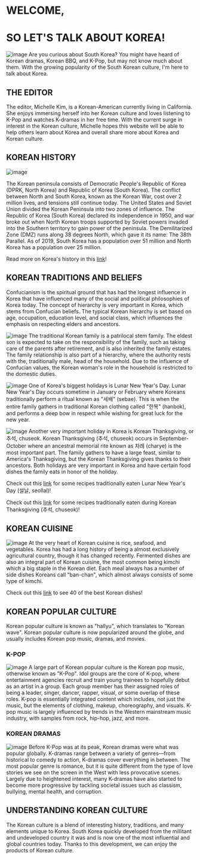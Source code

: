 # WELCOME, 
# SO LET'S TALK ABOUT KOREA!
![image](https://www.hydro.com/globalassets/08-about-hydro/hydro-worldwide/istock-838039606_seoul-1036.jpg?quality=85&width=1036&height=440&mode=crop&center=0.5,0.5)
Are you curious about South Korea? You might have heard of Korean dramas, Korean BBQ, and K-Pop, but may not know much about them. With the growing popularity of the South Korean culture, I'm here to talk about Korea. 

## THE EDITOR
The editor, Michelle Kim, is a Korean-American currently living in California. She enjoys immersing herself into her Korean culture and loves listening to K-Pop and watches K-dramas in her free time. With the current surge in interest in the Korean culture, Michelle hopes this website will be able to help others learn about Korea and overall share more about Korea and Korean culture. 

## KOREAN HISTORY
![image](https://i2.wp.com/www.coldwarstudies.com/wp-content/uploads/2016/01/Image-1-25-16-at-11.02-AM.jpg?resize=583%2C438)

The Korean peninsula consists of Democratic People's Republic of Korea (DPRK, North Korea) and Republic of Korea (South Korea). The conflict between North and South Korea, known as the Korean War, cost over 2 million lives, and tensions still continue today. The United States and Soviet Union divided the Korean Peninsula into two zones of influence. The Republic of Korea (South Korea) declared its independence in 1950, and war broke out when North Korean troops supported by Soviet powers invaded into the Southern territory to gain power of the peninsula. The Demilitarized Zone (DMZ) runs along 38 degrees North, which gave it its name: The 38th Parallel. As of 2019, South Korea has a population over 51 million and North Korea has a population over 25 million. 

Read more on Korea's history in this [link](https://www.newworldencyclopedia.org/entry/History_of_Korea)!

## KOREAN TRADITIONS AND BELIEFS
Confucianism is the spiritual ground that has had the longest influence in Korea that have influenced many of the social and political philosophies of Korea today. The concept of hierarchy is very important in Korea, which stems from Confucian beliefs. The typical Korean hierarchy is set based on age, occupation, education level, and social class, which influences the emphasis on respecting elders and ancestors. 

![image](https://asiasociety.org/sites/default/files/styles/1200w/public/K/koreanfamily.jpg) 
The traditional Korean family is a patrilocal stem family. The eldest son is expected to take on the responsibility of the family, such as taking care of the parents after retirement, and is also inherited the family estates. The family relationship is also part of a hierarchy, where the authority rests with the, traditionally male, head of the household. Due to the influence of Confucian values, the Korean woman's role in the household is restricted to the domestic duties.


![image](https://www.travellerscantik.com/wp-content/uploads/2020/07/Korea-new-years-day-640-min.jpg)
One of Korea's biggest holidays is Lunar New Year's Day. Lunar New Year's Day occurs sometime in January or February where Koreans traditionally perform a ritual known as "세배" (sebae). This is when the entire family gathers in traditional Korean clothing called "한복" (hanbok), and performs a deep bow in respect while wishing for great luck for the new year. 

![image](https://lifestyle.inquirer.net/files/2020/10/Lifestyle83797.jpg)
Another very important holiday in Korea is Korean Thanksgiving, or 추석, chuseok. Korean Thanksgiving (추석, chuseok) occurs in September-October where an ancestral memorial rite known as 차례 (charye) is the most important part. The family gathers to have a large feast, similar to America's Thanksgiving, but the Korean Thanksgiving gives thanks to their ancestors. Both holidays are very important in Korea and have certain food dishes the family eats in honor of the holiday.

Check out this [link](https://www.koreanbapsang.com/15-korean-new-year-recipes/) for some recipes traditionally eaten Lunar New Year's Day (설날, seollal)!

Check out this [link](https://www.koreanbapsang.com/15-chuseok-korean-thanksgiving-recipes/) for some recipes traditionally eaten during Korean Thanksgiving (추석, chuseok)!

## KOREAN CUISINE
![image](https://www.seriouseats.com/thmb/Xnekg-YNPvHR5gFEvYdta3tSS4A=/1500x1125/filters:fill(auto,1)/__opt__aboutcom__coeus__resources__content_migration__serious_eats__seriouseats.com__2019__03__20190213-korean-meal-vicky-wasik-1-2-1879882441404cfcb0dea7f3578368a7.jpg)
At the very heart of Korean cuisine is rice, seafood, and vegetables. Korea has had a long history of being a almost exclusively agricultural country, though it has changed recently. Fermented dishes are also an integral part of Korean cuisine, the most common being kimchi which a big staple in the Korean diet. Each meal always has a number of side dishes Koreans call "ban-chan", which almost always consists of some type of kimchi. 

Check out this [link](https://www.cnn.com/travel/article/best-korean-dishes/index.html) to see 40 of the best Korean dishes! 

## KOREAN POPULAR CULTURE
Korean popular culture is known as "hallyu", which translates to "Korean wave". Korean popular culture is now popularized around the globe, and usually includes Korean pop music, dramas, and movies. 

### K-POP
![image](https://www.rollingstone.com/wp-content/uploads/2021/05/R1352_FEA_BTS_A_Openerfull.jpg)
A large part of Korean popular culture is the Korean pop music, otherwise known as "K-Pop". Idol groups are the core of K-pop, where entertainment agencies recruit and train young trainees to hopefully debut as an artist in a group. Each group member has their assigned roles of being a leader, singer, dancer, rapper, visual, or some overlap of these roles. K-pop is essentially integrated content which includes, not just the music, but the elements of clothing, makeup, choreography, and visuals. K-pop music is largely influenced by trends in the Western mainstream music industry, with samples from rock, hip-hop, jazz, and more. 

### KOREAN DRAMAS
![image](https://www.cheatsheet.com/wp-content/uploads/2021/09/Netflix-Squid-Game-poster-1200x633.jpg)
Before K-Pop was at its peak, Korean dramas were what was popular globally. K-dramas range between a variety of genres––from historical to comedy to action, K-dramas cover everything in between. The most popular genre is romance, but it is quite different from the type of love stories we see on the screen in the West with less provocative scenes. Largely due to  heightened interest, many K-dramas have also started to become more progressive by tackling societal issues such as classism, bullying, mental health, and corruption. 

## UNDERSTANDING KOREAN CULTURE
The Korean culture is a blend of interesting history, traditions, and many elements unique to Korea. South Korea quickly developed from the millitant and undeveloped country it was and is now one of the most influential and global countries today. Thanks to this development, we can enjoy the products of Korean culture. 
